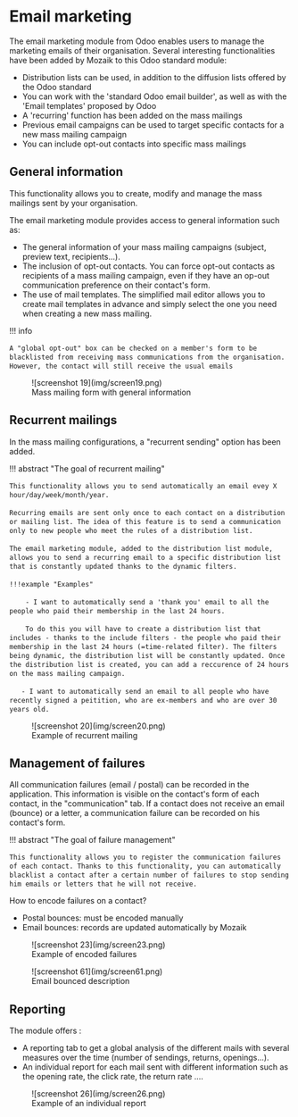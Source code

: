 # Email marketing

The email marketing module from Odoo enables users to manage the marketing emails of their organisation.
Several interesting functionalities have been added by Mozaik to this Odoo standard module:

- Distribution lists can be used, in addition to the diffusion lists offered by the Odoo standard
- You can work with the 'standard Odoo email builder', as well as with the 'Email templates' proposed by Odoo
- A 'recurring' function has been added on the mass mailings
- Previous email campaigns can be used to target specific contacts for a new mass mailing campaign
- You can include opt-out contacts into specific mass mailings

## General information

This functionality allows you to create, modify and manage the mass mailings sent by your organisation.

The email marketing module provides access to general information such as:

- The general information of your mass mailing campaigns (subject, preview text, recipients...).
- The inclusion of opt-out contacts. You can force opt-out contacts as recipients of a mass mailing campaign, even if they have an op-out communication preference on their contact's form.
- The use of mail templates. The simplified mail editor allows you to create mail templates in advance and simply select the one you need when creating a new mass mailing.

!!! info 

    A "global opt-out" box can be checked on a member's form to be blacklisted from receiving mass communications from the organisation. However, the contact will still receive the usual emails

<figure markdown>
![screenshot 19](img/screen19.png)
 <figcaption> Mass mailing form with general information</figcaption>
</figure>

## Recurrent mailings

In the mass mailing configurations, a "recurrent sending" option has been added.

!!! abstract "The goal of recurrent mailing"

    This functionality allows you to send automatically an email evey X hour/day/week/month/year. 

    Recurring emails are sent only once to each contact on a distribution or mailing list. The idea of this feature is to send a communication only to new people who meet the rules of a distribution list. 
    
    The email marketing module, added to the distribution list module, allows you to send a recurring email to a specific distribution list that is constantly updated thanks to the dynamic filters.

    !!!example "Examples"

        - I want to automatically send a 'thank you' email to all the people who paid their membership in the last 24 hours.

        To do this you will have to create a distribution list that includes - thanks to the include filters - the people who paid their membership in the last 24 hours (=time-related filter). The filters being dynamic, the distribution list will be constantly updated. Once the distribution list is created, you can add a reccurence of 24 hours on the mass mailing campaign.

       - I want to automatically send an email to all people who have recently signed a peitition, who are ex-members and who are over 30 years old. 

<figure markdown>
![screenshot 20](img/screen20.png)
 <figcaption>Example of recurrent mailing</figcaption>
</figure>  

## Management of failures

All communication failures (email / postal) can be recorded in the application. This information is visible on the contact's form of each contact, in the "communication" tab. If a contact does not receive an email (bounce) or a letter, a communication failure can be recorded on his contact's form.

!!! abstract "The goal of failure management"

    This functionality allows you to register the communication failures of each contact. Thanks to this functionality, you can automatically blacklist a contact after a certain number of failures to stop sending him emails or letters that he will not receive.

How to encode failures on a contact? 

- Postal bounces: must be encoded manually
- Email bounces: records are updated automatically by Mozaik

<figure markdown>
![screenshot 23](img/screen23.png)
 <figcaption>Example of encoded failures</figcaption>
</figure>  

<figure markdown>
![screenshot 61](img/screen61.png)
 <figcaption>Email bounced description</figcaption>
</figure>  


## Reporting

The module offers :

- A reporting tab to get a global analysis of the different mails with several measures over the time (number of sendings, returns, openings...).
- An individual report for each mail sent with different information such as the opening rate, the click rate, the return rate ....

<figure markdown>
![screenshot 26](img/screen26.png)
 <figcaption>Example of an individual report</figcaption>
</figure>  